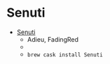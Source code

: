 # Senuti
- [Senuti](https://fadingred.com/)
  -  Adieu, FadingRed
  - 
  - `brew cask install Senuti`
